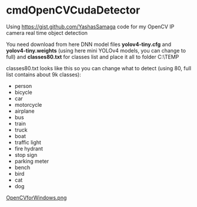 # cmdOpenCVCudaDetector

Using https://gist.github.com/YashasSamaga code for my OpenCV IP camera real time object detection

You need download from here DNN model files **yolov4-tiny.cfg** and **yolov4-tiny.weights** (using here mini YOLOv4 models, you can change to full)
and **classes80.txt** for classes list and place it all to folder C:\TEMP

classes80.txt looks like this so you can change what to detect (using 80, full list contains about 9k classes):

* person
* bicycle
* car
* motorcycle
* airplane
* bus
* train
* truck
* boat
* traffic light
* fire hydrant
* stop sign
* parking meter
* bench
* bird
* cat
* dog

[OpenCVforWindows.png](OpenCVforWindows.png)
